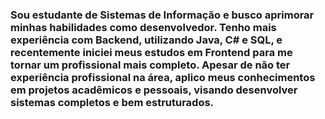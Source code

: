 ### Sou estudante de Sistemas de Informação e busco aprimorar minhas habilidades como desenvolvedor. Tenho mais experiência com Backend, utilizando Java, C# e SQL, e recentemente iniciei meus estudos em Frontend para me tornar um profissional mais completo. Apesar de não ter experiência profissional na área, aplico meus conhecimentos em projetos acadêmicos e pessoais, visando desenvolver sistemas completos e bem estruturados.

<!--
**pattrickn0/pattrickn0** is a ✨ _special_ ✨ repository because its `README.md` (this file) appears on your GitHub profile.

Here are some ideas to get you started:

- 🔭 I’m currently working on ...
- 🌱 I’m currently learning ...
- 👯 I’m looking to collaborate on ...
- 🤔 I’m looking for help with ...
- 💬 Ask me about ...
- 📫 How to reach me: ...
- 😄 Pronouns: ...
- ⚡ Fun fact: ...
-->
